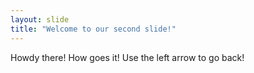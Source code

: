 ```yaml
---
layout: slide
title: "Welcome to our second slide!"
---
```

Howdy there! How goes it!
Use the left arrow to go back!